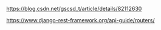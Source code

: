 https://blog.csdn.net/gscsd_t/article/details/82112630

https://www.django-rest-framework.org/api-guide/routers/